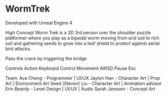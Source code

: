 # WormTrek

Developed with Unreal Engine 4

High Concept
Worm Trek is a 3D 3rd person over the shoulder puzzle platformer where you play as a bipedal worm moving from arid soil to rich soil and gathering seeds to grow into a leaf shield to protect against aerial bird attacks. 

Pass the crack by triggering the bridge

Controls
Action	Keyboard Control
Movement	AWSD
Pause	Esc

Team:
Ava Cheng - Programmer | UI/UX
Jaylon Han - Character Art | Prop Art | Environment Art
Seed (Steven) Liu - Character Art | Animation advisor
Erin Beardy - Level Design | UI/UX | Audio
Sarah Janssen - Concept Art
